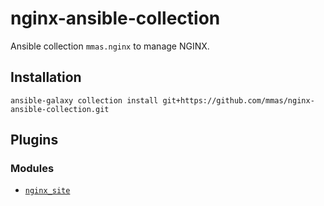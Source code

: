 # nginx-ansible-collection

Ansible collection `mmas.nginx` to manage NGINX.


## Installation

```
ansible-galaxy collection install git+https://github.com/mmas/nginx-ansible-collection.git
````

## Plugins

### Modules

- [`nginx_site`](https://github.com/mmas/nginx-ansible-collection/tree/master/plugins/modules#nginx_site)
